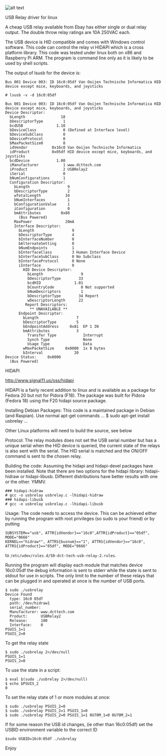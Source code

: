 ![alt text](usbrelay.jpg "USB Relay")

USB Relay driver for linux

A cheap USB relay available from Ebay has either single or dual relay output.
The double throw relay ratings are 10A 250VAC each.

The USB device is HID compatible and comes with Windows control software.
This code can control the relay vi HIDAPI which is a cross platform library. 
This code was tested under linux both on x86 and Raspberry Pi ARM.
The program is command line only as it is likely to be used by shell scripts.

The output of lsusb for the device is:
```
Bus 001 Device 003: ID 16c0:05df Van Ooijen Technische Informatica HID device except mice, keyboards, and joysticks

# lsusb -v -d 16c0:05df 

Bus 001 Device 003: ID 16c0:05df Van Ooijen Technische Informatica HID device except mice, keyboards, and joysticks
Device Descriptor:
  bLength                18
  bDescriptorType         1
  bcdUSB               1.10
  bDeviceClass            0 (Defined at Interface level)
  bDeviceSubClass         0 
  bDeviceProtocol         0 
  bMaxPacketSize0         8
  idVendor           0x16c0 Van Ooijen Technische Informatica
  idProduct          0x05df HID device except mice, keyboards, and joysticks
  bcdDevice            1.00
  iManufacturer           1 www.dcttech.com
  iProduct                2 USBRelay2
  iSerial                 0 
  bNumConfigurations      1
  Configuration Descriptor:
    bLength                 9
    bDescriptorType         2
    wTotalLength           34
    bNumInterfaces          1
    bConfigurationValue     1
    iConfiguration          0 
    bmAttributes         0x80
      (Bus Powered)
    MaxPower               20mA
    Interface Descriptor:
      bLength                 9
      bDescriptorType         4
      bInterfaceNumber        0
      bAlternateSetting       0
      bNumEndpoints           1
      bInterfaceClass         3 Human Interface Device
      bInterfaceSubClass      0 No Subclass
      bInterfaceProtocol      0 None
      iInterface              0 
        HID Device Descriptor:
          bLength                 9
          bDescriptorType        33
          bcdHID               1.01
          bCountryCode            0 Not supported
          bNumDescriptors         1
          bDescriptorType        34 Report
          wDescriptorLength      22
         Report Descriptors: 
           ** UNAVAILABLE **
      Endpoint Descriptor:
        bLength                 7
        bDescriptorType         5
        bEndpointAddress     0x81  EP 1 IN
        bmAttributes            3
          Transfer Type            Interrupt
          Synch Type               None
          Usage Type               Data
        wMaxPacketSize     0x0008  1x 8 bytes
        bInterval              20
Device Status:     0x0000
  (Bus Powered)
```
HIDAPI

http://www.signal11.us/oss/hidapi

HIDAPI is a fairly recent addition to linux and is available as a package for Fedora 20 but not for Pidora (F18). 
The package was built for Pidora (Fedora 18) using the F20 hidapi source package.

Installing Debian Packages:
This code is a maintained package in Debian (and Raspian). Use normal apt-get commands
...
$ sudo apt-get install usbrelay
...

Other Linux platforms will need to build the source, see below

Protocol:
The relay modules does not set the USB serial number but has a unique serial when the HID device is queried, the current state of the relays is also sent with the serial.
The HID serial is matched and the ON/OFF command is sent to the chosen relay.

Building the code:
Assuming the hidapi and hidapi-devel packages have been installed. Note that there are two options for the hidapi library: hidapi-hidraw or hidapi-libusb. Different distributions have better results with one or the other. YMMV.

```
### hidapi-hidraw 
# gcc -o usbrelay usbrelay.c -lhidapi-hidraw
### hidapi-libusb
# gcc -o usbrelay usbrelay.c -lhidapi-libusb
```
Usage:
The code needs to access the device. This can be achieved either by running the program with root privileges (so sudo is your friend) or by putting
```
SUBSYSTEM=="usb", ATTR{idVendor}=="16c0",ATTR{idProduct}=="05df", MODE="0666"
KERNEL=="hidraw*", ATTRS{busnum}=="1", ATTRS{idVendor}=="16c0", ATTRS{idProduct}=="05df", MODE="0666"
```
to `/etc/udev/rules.d/50-dct-tech-usb-relay-2.rules`.

Running the program will display each module that matches device 16c0:05df the debug information is sent to stderr while the state is sent to stdout for use in scripts. The only limit to the number of these relays that can be plugged in and operated at once is the number of USB ports.
```
$ sudo ./usbrelay
Device Found
  type: 16c0 05df
  path: /dev/hidraw1
  serial_number: 
  Manufacturer: www.dcttech.com
  Product:      USBRelay2
  Release:      100
  Interface:    0
PSUIS_1=1
PSUIS_2=0
```
To get the relay state
```
$ sudo ./usbrelay 2>/dev/null
PSUIS_1=1
PSUIS_2=0
```
To use the state in a script:
```
$ eval $(sudo ./usbrelay 2>/dev/null)
$ echo $PSUIS_2
0
```
To set the relay state of 1 or more modules at once:
```
$ sudo ./usbrelay PSUIS_2=0
$ sudo ./usbrelay PSUIS_2=1 PSUIS_1=0
$ sudo ./usbrelay PSUIS_2=0 PSUIS_1=1 0U70M_1=0 0U70M_2=1
```
If for some reason the USB id changes, (ie other than 16c0:05df) set the USBID environment variable to the correct ID
```
$sudo USBID=16c0:05df ./usbrelay
```

Enjoy
